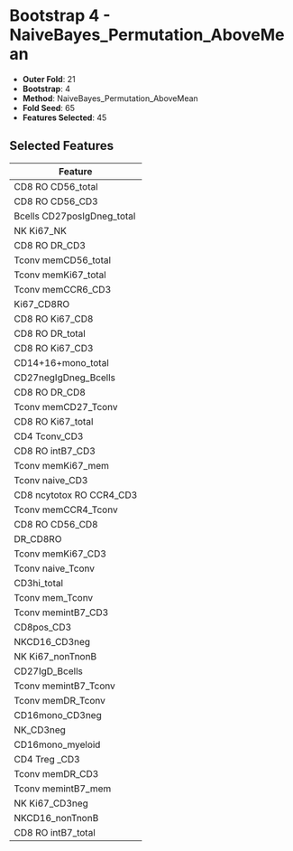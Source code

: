 # Bootstrap 4 - NaiveBayes_Permutation_AboveMean

- **Outer Fold**: 21
- **Bootstrap**: 4
- **Method**: NaiveBayes_Permutation_AboveMean
- **Fold Seed**: 65
- **Features Selected**: 45

## Selected Features

| Feature |
|---------|
| CD8 RO CD56_total |
| CD8 RO CD56_CD3 |
| Bcells CD27posIgDneg_total |
| NK Ki67_NK |
| CD8 RO DR_CD3 |
| Tconv memCD56_total |
| Tconv memKi67_total |
| Tconv memCCR6_CD3 |
| Ki67_CD8RO |
| CD8 RO Ki67_CD8 |
| CD8 RO DR_total |
| CD8  RO Ki67_CD3 |
| CD14+16+mono_total |
| CD27negIgDneg_Bcells |
| CD8 RO DR_CD8 |
| Tconv memCD27_Tconv |
| CD8 RO Ki67_total |
| CD4 Tconv_CD3 |
| CD8 RO intB7_CD3 |
| Tconv memKi67_mem |
| Tconv naive_CD3 |
| CD8 ncytotox RO CCR4_CD3 |
| Tconv memCCR4_Tconv |
| CD8 RO CD56_CD8 |
| DR_CD8RO |
| Tconv memKi67_CD3 |
| Tconv naive_Tconv |
| CD3hi_total |
| Tconv mem_Tconv |
| Tconv memintB7_CD3 |
| CD8pos_CD3 |
| NKCD16_CD3neg |
| NK Ki67_nonTnonB |
| CD27IgD_Bcells |
| Tconv memintB7_Tconv |
| Tconv memDR_Tconv |
| CD16mono_CD3neg |
| NK_CD3neg |
| CD16mono_myeloid |
| CD4 Treg _CD3 |
| Tconv memDR_CD3 |
| Tconv memintB7_mem |
| NK Ki67_CD3neg |
| NKCD16_nonTnonB |
| CD8 RO intB7_total |
